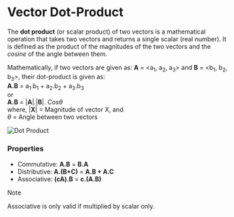 # Vector Dot-Product
The **dot product** (or scalar product) of two vectors is a mathematical operation that takes two vectors and returns a single scalar (real number). It is defined as the product of the magnitudes of the two vectors and the _cosine_ of the angle between them.

Mathematically, if two vectors are given as: **A** = <a<sub>1</sub>, a<sub>2</sub>, a<sub>3</sub>> and **B** = <b<sub>1</sub>, b<sub>2</sub>, b<sub>3</sub>>, their dot-product is given as:\
**A.B** = a<sub>1</sub>.b<sub>1</sub> + a<sub>2</sub>.b<sub>2</sub> + a<sub>3</sub>.b<sub>3</sub>\
or\
**A.B** = |**A**|.|**B**|. $Cos\theta$\
where, |**X**| = Magnitude of vector X, and\
$\theta$ = Angle between two vectors

![Dot Product](https://d138zd1ktt9iqe.cloudfront.net/media/seo_landing_files/dot-product-of-vectors-1626103027.png)

### Properties
- Commutative: **A.B** = **B.A**
- Distributive: **A.(B+C)** = **A.B + A.C**
- Associative: **(cA).B** = **c.(A.B)**
> [!Note]
> Associative is only valid if multiplied by scalar only.
